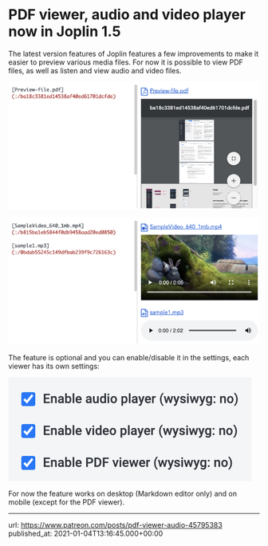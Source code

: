 # PDF viewer, audio and video player now in Joplin 1.5

The latest version features of Joplin features a few improvements to make it easier to preview various media files. For now it is possible to view PDF files, as well as listen and view audio and video files.

![](images/20210104-131645_0.png)

![](images/20210104-131645_1.png)

The feature is optional and you can enable/disable it in the settings, each viewer has its own settings:

![](images/20210104-131645_2.png)

For now the feature works on desktop (Markdown editor only) and on mobile (except for the PDF viewer).

* * *

url: https://www.patreon.com/posts/pdf-viewer-audio-45795383
published_at: 2021-01-04T13:16:45.000+00:00